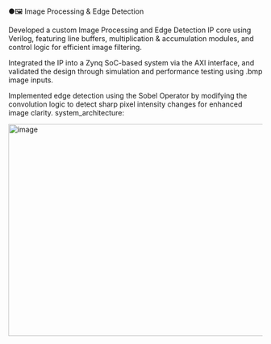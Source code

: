 ●🖼️ Image Processing & Edge Detection

Developed a custom Image Processing and Edge Detection IP core using Verilog, featuring line buffers, multiplication & accumulation modules, and control logic for efficient image filtering.

Integrated the IP into a Zynq SoC-based system via the AXI interface, and validated the design through simulation and performance testing using .bmp image inputs.

Implemented edge detection using the Sobel Operator by modifying the convolution logic to detect sharp pixel intensity changes for enhanced image clarity.
system_architecture:

<img width="648" height="420" alt="image" src="https://github.com/user-attachments/assets/888f4184-96c3-41ed-ae41-a6b23e9c5a17" />
